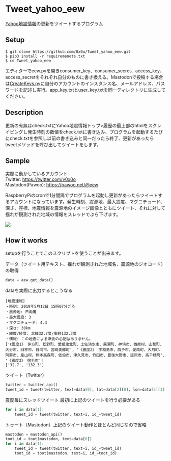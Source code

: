 # Tweet_yahoo_eew
[Yahoo地震情報](https://typhoon.yahoo.co.jp/weather/earthquake/)の更新をツイートするプログラム
## Setup
```
$ git clone https://github.com/0x0u/Tweet_yahoo_eew.git  
$ pip3 install -r requiremenets.txt  
$ cd Tweet_yahoo_eew  
```  

エディターでeew.pyを開きconsumer_key、consumer_secret、access_key、access_secretをそれぞれ自分のものに書き換える。Mastodonで投稿する場合は[CreateKeys.py](https://github.com/0x0u/Tweet_yahoo_eew/blob/master/CreateKeys.py)に自分のアカウントのインスタンス名、メールアドレス、パスワードを記述し実行。app_key.txtとuser_key.txtを同一ディレクトリに生成してください。

## Description
更新の有無はcheck.txtにYahoo地震情報トップ>履歴の最上部のhtmlをスクレイピングし発生時刻の数値をcheck.txtに書き込み、プログラムを起動するたびにcheck.txtを参照し以前の書き込みと同一だったら終了、更新があったらtweetメソッドを呼び出してツイートをします。 

## Sample
実際に動かしているアカウント  
Twitter: https://twitter.com/v0x0o  
Mastodon(Pawoo): https://pawoo.net/@eew

RaspberryPiのcronで1分間隔でプログラムを起動し更新があったらツイートするアカウントになっています。発生時刻、震源地、最大震度、マグニチュード、深さ、座標、地震情報を震源地のイメージ画像とともにツイート、それに対して揺れが観測された地域の情報をスレッドでぶら下げます。  

<img src="https://user-images.githubusercontent.com/34241526/59153916-3c724400-8aa1-11e9-904b-9939ea452cd3.png">

## How it works
setupを行うことでこのスクリプトを使うことが出来ます。

データ（ツイート用テキスト、揺れが観測された地域名、震源地のジオコード）の取得　　

```Python
data = eew.get_data()
```
dataを実際に出力するとこうなる
```
[地震速報]
・時刻: 2019年5月12日 15時07分ごろ
・震源地: 日向灘
・最大震度: 3
・マグニチュード: 4.3
・深さ: 30km
・緯度/経度: 北緯32.7度/東経132.3度
・情報: この地震による津波の心配はありません。
['《震度1》 伊方町、松野町、愛媛鬼北町、土佐清水市、黒潮町、神埼市、西原村、山都町、大分市、臼杵市、日向市、宮崎美郷町', '《震度2》 宇和島市、西予市、愛南町、大月町、阿蘇市、産山村、熊本高森町、佐伯市、津久見市、竹田市、豊後大野市、延岡市、高千穂町', '《震度3》 宿毛市']
['32.7', '132.3']
```
ツイート（Twitter）
```Python
twitter = twitter_api()
tweet_id = tweet(twitter, text=data[0], lat=data[2][0], lon=data[2][1])
```
震度毎にスレッドツイート
最初に上記のツイートを行う必要がある

```Python
for i in data[1]:
    tweet_id = tweet(twitter, text=i, id_=tweet_id)
```

トゥート（Mastodon）上記のツイート動作とほとんど同じなので省略
```python
mastodon = mastodon_api()
toot_id = toot(mastodon, text=data[0])
for i in data[1]:
    tweet_id = tweet(twitter, text=i, id_=tweet_id)
    toot_id = toot(mastodon, text=i, id_=toot_id)
```


